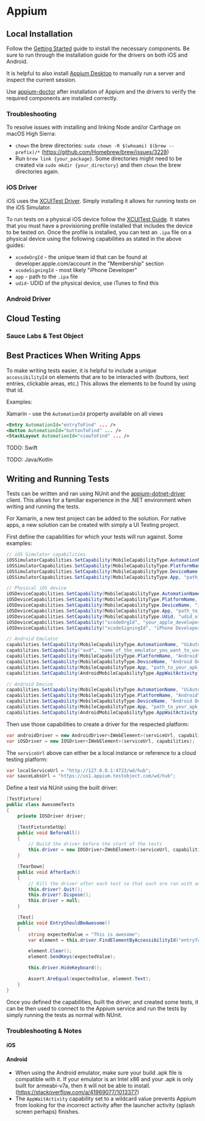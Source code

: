 # Appium

## Local Installation

Follow the [Getting Started](https://appium.io/docs/en/about-appium/getting-started/?lang=en) guide to install the necessary components. Be sure to run through the installation guide for the drivers on both iOS and Android. 

It is helpful to also install [Appium Desktop](https://github.com/appium/appium-desktop/releases) to manually run a server and inspect the current session.

Use [appium-doctor](https://github.com/appium/appium-doctor) after installation of Appium and the drivers to verify the required components are installed correctly.

### Troubleshooting

To resolve issues with installing and linking Node and/or Carthage on macOS High Sierra:
* `chown` the brew directories: `sudo chown -R $(whoami) $(brew --prefix)/*` (https://github.com/Homebrew/brew/issues/3228)
* Run `brew link {your_package}`. Some directories might need to be created via `sudo mkdir {your_directory}` and then `chown` the brew directories again.

### iOS Driver

iOS uses the [XCUITest Driver](https://appium.io/docs/en/drivers/ios-xcuitest/index.html). Simply installing it allows for running tests on the iOS Simulator.

To run tests on a physical iOS device follow the [XCUITest Guide](https://appium.io/docs/en/drivers/ios-xcuitest-real-devices/). It states that you must have a provisioning profile installed that includes the device to be tested on. Once the profile is installed, you can test an `.ipa` file on a physical device using the following capabilities as stated in the above guides:

* `xcodeOrgId` - the unique team id that can be found at developer.apple.com/account in the "Membership" section
* `xcodeSigningId` - most likely "iPhone Developer"
* `app` - path to the `.ipa` file
* `udid`- UDID of the physical device, use iTunes to find this

### Android Driver

## Cloud Testing

### Sauce Labs & Test Object

## Best Practices When Writing Apps

To make writing tests easier, it is helpful to include a unique `accessibilityId` on elements that are to be interacted with (buttons, text entries, clickable areas, etc.) This allows the elements to be found by using that id.

Examples:

Xamarin - use the `AutomationId` property available on all views

```xml
<Entry AutomationId="entryToFind" ... />
<Button AutomationId="buttonToFind" ... />
<StackLayout AutomationId="viewToFind" ... />
```

TODO: Swift

TODO: Java/Kotlin

## Writing and Running Tests

Tests can be written and ran using NUnit and the [appium-dotnet-driver](https://github.com/appium/appium-dotnet-driver) client. This allows for a familiar experience in the .NET environment when writing and running the tests.

For Xamarin, a new test project can be added to the solution. For native apps, a new solution can be created with simply a UI Testing project.

First define the capabilities for which your tests will run against. Some examples:

```csharp
// iOS Simulator capabilities
iOSSimulatorCapabilities.SetCapability(MobileCapabilityType.AutomationName, "XCUITest");
iOSSimulatorCapabilities.SetCapability(MobileCapabilityType.PlatformName, "iOS");
iOSSimulatorCapabilities.SetCapability(MobileCapabilityType.DeviceName, "iPhone Simulator");
iOSSimulatorCapabilities.SetCapability(MobileCapabilityType.App, "path_to_my_app_file");

// Physical iOS device
iOSDeviceCapabilities.SetCapability(MobileCapabilityType.AutomationName, "XCUITest");
iOSDeviceCapabilities.SetCapability(MobileCapabilityType.PlatformName, "iOS");
iOSDeviceCapabilities.SetCapability(MobileCapabilityType.DeviceName, "iPhone 7 Plus");
iOSDeviceCapabilities.SetCapability(MobileCapabilityType.App, "path_to_your_ipa_file");
iOSDeviceCapabilities.SetCapability(MobileCapabilityType.Udid, "udid_of_your_device");
iOSDeviceCapabilities.SetCapability("xcodeOrgId", "your_apple_developer_team_id");
iOSDeviceCapabilities.SetCapability("xcodeSigningId", "iPhone Developer");

// Android Emulator
capabilities.SetCapability(MobileCapabilityType.AutomationName, "UiAutomator2");
capabilities.SetCapability("avd", "name_of_the_emulator_you_want_to_use");
capabilities.SetCapability(MobileCapabilityType.PlatformName, "Android");
capabilities.SetCapability(MobileCapabilityType.DeviceName, "Android Device");
capabilities.SetCapability(MobileCapabilityType.App, "path_to_your_apk_file");
capabilities.SetCapability(AndroidMobileCapabilityType.AppWaitActivity, "*");

// Android Device
capabilities.SetCapability(MobileCapabilityType.AutomationName, "UiAutomator2");
capabilities.SetCapability(MobileCapabilityType.PlatformName, "Android");
capabilities.SetCapability(MobileCapabilityType.DeviceName, "Android Device");
capabilities.SetCapability(MobileCapabilityType.App, "path_to_your_apk_file");
capabilities.SetCapability(AndroidMobileCapabilityType.AppWaitActivity, "*");
```

Then use those capabilities to create a driver for the respected platform:

```csharp
var androidDriver = new AndroidDriver<IWebElement>(serviceUrl, capabilities);
var iOSDriver = new IOSDriver<IWebElement>(serviceUrl, capabilities);
```

The `serviceUrl` above can either be a local instance or reference to a cloud testing platform:

```csharp
var localServiceUrl = "http://127.0.0.1:4723/wd/hub";
var sauceLabsUrl = "https://us1.appium.testobject.com/wd/hub";
```

Define a test via NUnit using the built driver:

```csharp
[TestFixture]
public class AwesomeTests
{
    private IOSDriver driver;

    [TestFixtureSetUp]
    public void BeforeAll()
    {
        // Build the driver before the start of the tests
        this.driver = new IOSDriver<IWebElement>(serviceUrl, capabilities);
    }

    [TearDown]
    public void AfterEach()
    {
        // Kill the driver after each test so that each are ran with an independent driver instance
        this.driver?.Quit();
        this.driver?.Dispose();
        this.driver = null;
    }

    [Test]
    public void EntryShouldBeAwesome()
    {
        string expectedValue = "This is awesome";
        var element = this.driver.FindElementByAccessibilityId("entryToFind");

        element.Clear();
        element.SendKeys(expectedValue);

        this.driver.HideKeyboard();

        Assert.AreEqual(expectedValue, element.Text);
    }
}
```

Once you defined the capabilities, built the driver, and created some tests, it can be then used to connect to the Appium service and run the tests by simply running the tests as normal with NUnit.

### Troubleshooting & Notes

#### iOS

#### Android

* When using the Android emulator, make sure your build .apk file is compatible with it. If your emulator is an Intel x86 and your .apk is only built for armeabi-v7a, then it will not be able to install. (https://stackoverflow.com/a/41969077/1013377)
* The `AppWaitActivity` capability set to a wildcard value prevents Appium from looking for the incorrect activity after the launcher activity (splash screen perhaps) finishes.
